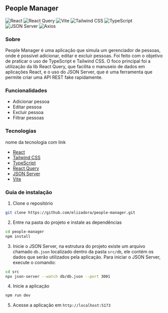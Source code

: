 ## People Manager

![React](https://img.shields.io/badge/React-20232A?style=for-the-badge&logo=react&logoColor=61DAFB)
![React Query](https://img.shields.io/badge/-React%20Query-FF4154?style=for-the-badge&logo=react%20query&logoColor=white)
![Vite](https://img.shields.io/badge/Vite-646CFF?style=for-the-badge&logo=vite&logoColor=white)
![Tailwind CSS](https://img.shields.io/badge/Tailwind_CSS-38B2AC?style=for-the-badge&logo=tailwind-css&logoColor=white)
![TypeScript](https://img.shields.io/badge/TypeScript-007ACC?style=for-the-badge&logo=typescript&logoColor=white)
![JSON Server](https://img.shields.io/badge/JSON_Server-0A0A0A?style=for-the-badge&logo=json&logoColor=white)
![Axios](https://img.shields.io/badge/Axios-5A2D81?style=for-the-badge&logo=axios&logoColor=white)


### Sobre
People Manager é uma aplicação que simula um gerenciador de pessoas, onde é possível adicionar, editar e excluir pessoas. Foi feito com o objetivo de praticar o uso de TypeScript e Tailwind CSS. O foco principal foi a utilização da lib React Query, que facilita o manuseio de dados em aplicações React, e o uso do JSON Server, que é uma ferramenta que permite criar uma API REST fake rapidamente.

### Funcionalidades
- Adicionar pessoa
- Editar pessoa
- Excluir pessoa
- Filtrar pessoas

### Tecnologias
nome da tecnologia com link

- [React](https://reactjs.org/)
- [Tailwind CSS](https://tailwindcss.com/)
- [TypeScript](https://www.typescriptlang.org/)
- [React Query](https://react-query.tanstack.com/)
- [JSON Server](https://github.com/typicode/json-server/tree/v0)
- [Vite](https://vitejs.dev/)

### Guia de instalação

1. Clone o repositório
```bash
git clone https://github.com/elizadora/people-manager.git
```

2. Entre na pasta do projeto e instale as dependências
```bash
cd people-manager
npm install
```

3. Inicie o JSON Server, na estrutura do projeto existe um arquivo chamado `db.json` localizado dentro da pasta `src/db`, ele contém os dados que serão utilizados pela aplicação. Para iniciar o JSON Server, execute o comando:

```bash
cd src
npx json-server --watch db/db.json --port 3001
```

4. Inicie a aplicação
```bash
npm run dev
```

5. Acesse a aplicação em `http://localhost:5173`